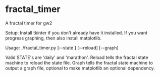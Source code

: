 # fractal_timer
A fractal timer for gw2

Setup: Install tkinter if you don't already have it installed.  If you
want progress graphing, then also install matplotlib.

Usage:
./fractal_timer.py [--state <STATE>] [--reload] [--graph]
  
Valid STATE's are 'daily' and 'marathon'.  Reload tells the fractal state
machine to reload the state file.  Graph tells the fractal state machine
to output a graph file, optional to make matplotlib an optional dependency.
